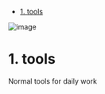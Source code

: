 <!-- TOC -->

- [1. tools](#1-tools)

<!-- /TOC -->


![image](https://www.travis-ci.org/xiewendan/tools.svg?branch=master)

# 1. tools
Normal tools for daily work